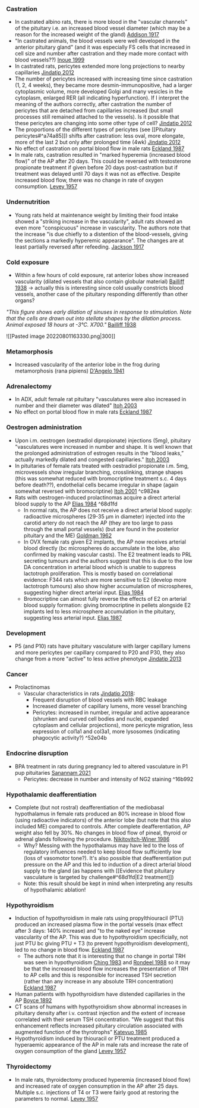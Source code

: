 ### Castration
- In castrated albino rats, there is more blood in the "vascular channels" of the pituitary i.e. an increased blood vessel diameter (which may be a reason for the increased weight of the gland) [Addison 1917](https://doi.org/10.1002/cne.900280207)
- "In castrated animals, the blood vessels were well developed in the anterior pituitary gland" (and it was especially FS cells that increased in cell size and number after castration and they made more contact with blood vessels??) [Inoue 1999](https://doi.org/10.1679/aohc.62.205)
- In castrated rats, pericytes extended more long projections to nearby capillaries [Jindatip 2012](https://doi.org/10.1007/s12565-012-0144-z)
- The number of pericytes increased with increasing time since castration (1, 2, 4 weeks), they became more desmin-immunopositive, had a larger cytoplasmic volume, more developed Golgi and many vesicles in the cytoplasm, enlarged RER (all indicating hyperfunction). If I interpret the meaning of the authors correctly, after castration the number of pericytes that are detached from capillaries increased (but small processes still remained attached to the vessels). Is it possible that these pericytes are changing into some other type of cell? [Jindatip 2012](https://doi.org/10.1007/s12565-012-0144-z)
- The proportions of the different types of pericytes (see [[Pituitary pericytes#^a74a85]]) shifts after castration: less oval, more elongate, more of the last 2 but only after prolonged time (4wk) [Jindatip 2012](https://doi.org/10.1007/s12565-012-0144-z)
- No effect of castration on portal blood flow in male rats [Eckland 1987](https://doi.org/10.1677/joe.0.113R001)
- In male rats, castration resulted in "marked hyperemia (increased blood flow)" of the AP after 20 days. This could be reversed with testosterone propionate treatment if given before 20 days post-castration but if treatment was delayed until 70 days it was not as effective. Despite increased blood flow, there was no change in rate of oxygen consumption. [Levey 1957](https://doi.org/10.1152/ajplegacy.1957.189.1.86)


### Undernutrition
- Young rats held at maintenance weight by limiting their food intake showed a "striking increase in the vascularity", adult rats showed an even more "conspicuous" increase in vascularity. The authors note that the increase "is due chiefly to a distention of the blood-vessels, giving the sections a markedly hyperemic appearance". The changes are at least partially reversed after refeeding. [Jackson 1917](https://ia600708.us.archive.org/view_archive.php?archive=/28/items/crossref-pre-1923-scholarly-works/10.1002%252Faja.1000090101.zip&file=10.1002%252Faja.1000210204.pdf)

### Cold exposure
- Within a few hours of cold exposure, rat anterior lobes show increased vascularity (dilated vessels that also contain globular material) [Bailliff 1938](https://doi.org/10.1002/aja.1000620404) -> actually this is interesting since cold usually constricts blood vessels, another case of the pituitary responding differently than other organs?

*"This figure shows early dilation of sinuses in response to stimulation. Note that the cells are drawn out into stellate shapes by the dilation process.  Animal exposed 18 hours at -3°C. X700."* [Bailliff 1938](https://doi.org/10.1002/aja.1000620404)

![[Pasted image 20220801163330.png|300]]

### Metamorphosis
- Increased vascularity of the anterior lobe in the frog during metamorphosis (rana pipiens) [D'Angelo 1941](https://doi.org/10.1002/aja.1000690304)

### Adrenalectomy
- In ADX, adult female rat pituitary "vasculatures were also increased in number and their diameter was dilated" [Itoh 2003](https://doi.org/10.1002/jemt.10261)
- No effect on portal blood flow in male rats [Eckland 1987](https://doi.org/10.1677/joe.0.113R001)

### Oestrogen administration
- Upon i.m. oestrogen (oestradiol dipropionate) injections (5mg), pituitary "vasculatures were increased in number and shape. It is well known that the prolonged administration of estrogen results in the “blood leaks,” actually markedly dilated and congested capillaries." [Itoh 2003](https://doi.org/10.1002/jemt.10261)
- In pituitaries of female rats treated with oestradiol propionate i.m. 5mg, microvessels show irregular branching, crosslinking, strange shapes (this was somewhat reduced with bromocriptine treatment s.c. 4 days before death??), endothelial cells became irregular in shape (again somewhat reversed with bromocriptine) [Itoh 2001](https://journals.lww.com/appliedimmunohist/Fulltext/2001/12000/Three_Dimensional_Imaging_of_Hormone_Secreting.13.aspx) ^c982ea
- Rats with oestrogen-induced prolactinomas acquire a direct arterial blood supply to the AP [Elias 1984](https://doi.org/10.1073/pnas.81.14.4549) ^68d1fd
	- In normal rats, the AP does not receive a direct arterial blood supply: radioactive microspheres (29-35 µm in diameter) injected into the carotid artery do not reach the AP (they are too large to pass through the small portal vessels) (but are found in the posterior pituitary and the ME) [Goldman 1962](https://doi.org/10.1210/endo-71-6-857)
	- In OVX female rats given E2 implants, the AP now receives arterial blood directly (bc microspheres do accumulate in the lobe, also confirmed by making vascular casts). The E2 treatment leads to PRL secreting tumours and the authors suggest that this is due to the low DA concentration in arterial blood which is unable to suppress lactotroph proliferation. This is mostly based on correlational evidence: F344 rats which are more sensitive to E2 (develop more lactotroph tumours) also show higher accumulation of microspheres, suggesting higher direct arterial input. [Elias 1984](https://doi.org/10.1073/pnas.81.14.4549)
	- Bromocriptine can almost fully reverse the effects of E2 on arterial blood supply formation: giving bromocriptine in pellets alongside E2 implants led to less microsphere accumulation in the pituitary, suggesting less arterial input. [Elias 1987](https://doi.org/10.1210/endo-120-2-617)

### Development
- P5 (and P10) rats have pituitary vasculature with larger capillary lumens and more pericytes per capillary compared to P20 and P30, they also change from a more "active" to less active phenotype [Jindatip 2013](https://doi.org/10.1007/s12565-013-0180-3)

### Cancer
- Prolactinomas
	- Vascular characteristics in rats [Jindatip 2018](https://doi.org/10.1007/s00795-018-0180-4):
		- Frequent disruption of blood vessels with RBC leakage
		- Increased diameter of capillary lumens, more vessel branching
		- Pericytes: increased in number, irregular and active appearance (shrunken and curved cell bodies and nuclei, expanded cytoplasm and cellular projections), more pericyte migration, less expression of col1a1 and col3a1, more lysosomes (indicating phagocytic activity?) ^52e04b

### Endocrine disruption
- BPA treatment in rats during pregnancy led to altered vasculature in P1 pup pituitaries [Sanannam 2021](https://doi.org/10.3390/ijms222312667)
	- Pericytes: decrease in number and intensity of NG2 staining ^16b992

### Hypothalamic deafferentiation
- Complete (but not rostral) deafferentiation of the mediobasal hypothalamus in female rats produced an 80% increase in blood flow (using radioactive indicators) of the anterior lobe (but note that this also included ME) compared to controls. After complete deafferentiation, AP weight also fell by 30%. No changes in blood flow of pineal, thyroid or adrenal glands following the procedure. [Nikitovitch-Winer 1986](https://doi.org/10.1210/endo-118-3-1166)
	- Why? Messing with the hypothalamus may have led to the loss of regulatory influences needed to keep blood flow sufficiently low (loss of vasomotor tone?). It's also possible that deafferentiation put pressure on the AP and this led to induction of a direct arterial blood supply to the gland (as happens with [[Evidence that pituitary vasculature is targeted by challenge#^68d1fd|E2 treatment]])
	- Note: this result should be kept in mind when interpreting any results of hypothalamic ablation!

### Hypothyroidism
- Induction of hypothyroidism in male rats using propylthiouracil (PTU) produced an increased plasma flow in the portal vessels (max effect after 3 days: 140% increase) and "to the naked eye" increase vascularity of the AP. This was due to hypothyroidism specificially, not just PTU bc giving PTU + T3 (to prevent hypothyroidism development), led to no change in blood flow. [Eckland 1987](https://doi.org/10.1677/joe.0.113R001)
	- The authors note that it is interesting that no change in portal TRH was seen in hypothyroidism [Ching 1983](https://doi.org/10.1007/BF03347614) and [Rondeel 1988](https://doi.org/10.1210/endo-123-1-523) so it may be that the increased blood flow increases the presentation of TRH to AP cells and this is responsible for increased TSH secretion (rather than any increase in any absolute TRH concentration) [Eckland 1987](https://doi.org/10.1677/joe.0.113R001)
- Human patients with hypothyroidism have distended capillaries in the AP [Boyce 1892](https://ia600708.us.archive.org/view_archive.php?archive=/22/items/crossref-pre-1909-scholarly-works/10.1002%252Fmmnd.18950400305.zip&file=10.1002%252Fpath.1700010209.pdf)
- CT scans of humans with hypothyroidism show abnormal increases in pituitary density after i.v. contrast injection and the extent of increase correlated with their serum TSH concentration. "We suggest that this enhancement reflects increased pituitary circulation associated with augmented function of the thyrotrophs" [Katevuo 1985](https://doi.org/10.1111/j.1365-2265.1985.tb02997.x)
- Hypothyroidism induced by thiouracil or PTU treatment produced a hyperaemic appearance of the AP in male rats and increase the rate of oxygen consumption of the gland [Levey 1957](https://doi.org/10.1152/ajplegacy.1957.189.1.86)

### Thyroidectomy
- In male rats, thyroidectomy produced hyperemia (increased blood flow) and increased rate of oxygen consumption in the AP after 25 days. Multiple s.c. injections of T4 or T3 were fairly good at restoring the parameters to normal. [Levey 1957](https://doi.org/10.1152/ajplegacy.1957.189.1.86)